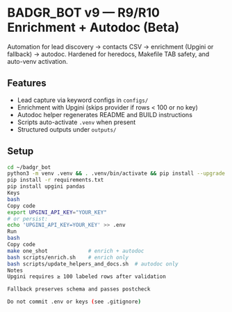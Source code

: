 # BADGR_BOT v9 — R9/R10 Enrichment + Autodoc (Beta)

Automation for lead discovery → contacts CSV → enrichment (Upgini or fallback) → autodoc.
Hardened for heredocs, Makefile TAB safety, and auto-venv activation.

## Features
- Lead capture via keyword configs in `configs/`
- Enrichment with Upgini (skips provider if rows < 100 or no key)
- Autodoc helper regenerates README and BUILD instructions
- Scripts auto-activate `.venv` when present
- Structured outputs under `outputs/`

## Setup
```bash
cd ~/badgr_bot
python3 -m venv .venv && . .venv/bin/activate && pip install --upgrade pip
pip install -r requirements.txt
pip install upgini pandas
Keys
bash
Copy code
export UPGINI_API_KEY="YOUR_KEY"
# or persist:
echo 'UPGINI_API_KEY=YOUR_KEY' >> .env
Run
bash
Copy code
make one_shot             # enrich + autodoc
bash scripts/enrich.sh    # enrich only
bash scripts/update_helpers_and_docs.sh  # autodoc only
Notes
Upgini requires ≥ 100 labeled rows after validation

Fallback preserves schema and passes postcheck

Do not commit .env or keys (see .gitignore)
